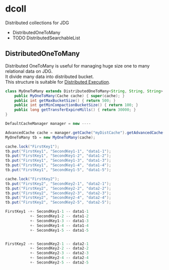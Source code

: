 # dcoll
Distributed collections for JDG

* DistributedOneToMany
* TODO DistributedSearchableList

## DistributedOneToMany

Distributed OneToMany is useful for managing huge size one to many relational data on JDG.  
It divide many data into distributed bucket.  
This structure is suitable for [Distributed Execution](https://www.github.com).  

```java
class MyOneToMany extends DistributedOneToMany<String, String, String> { // Define your definition.
    public MyOneToMany(Cache cache) { super(cache); }
    public int getMaxBucketSize() { return 500; }
    public int getMinCompactionBucketSize() { return 100; }
    public long getTransferExpireMills() { return 30000; }
}

DefaultCacheManager manager = new ----

AdvancedCache cache = manager.getCache("myDistCache").getAdvancedCache();
MyOneToMany tb = new MyOneToMany(cache);  

cache.lock("FirstKey1");
tb.put("FirstKey1", "SecondKey1-1", "data1-1");
tb.put("FirstKey1", "SecondKey1-2", "data1-2");
tb.put("FirstKey1", "SecondKey1-3", "data1-3");
tb.put("FirstKey1", "SecondKey1-4", "data1-4");
tb.put("FirstKey1", "SecondKey1-5", "data1-5");

cache.lock("FirstKey2");
tb.put("FirstKey2", "SecondKey2-1", "data2-1");
tb.put("FirstKey2", "SecondKey2-2", "data2-2");
tb.put("FirstKey2", "SecondKey2-3", "data2-3");
tb.put("FirstKey2", "SecondKey2-4", "data2-4");
tb.put("FirstKey2", "SecondKey2-5", "data2-5");

FirstKey1 -+- SecondKey1-1 -- data1-1
           +- SecondKey1-2 -- data1-2
           +- SecondKey1-3 -- data1-3
           +- SecondKey1-4 -- data1-4
           +- SecondKey1-5 -- data1-5


FirstKey2 -+- SecondKey2-1 -- data2-1
           +- SecondKey2-2 -- data2-2
           +- SecondKey2-3 -- data2-3
           +- SecondKey2-4 -- data2-4
           +- SecondKey2-5 -- data2-5
```

